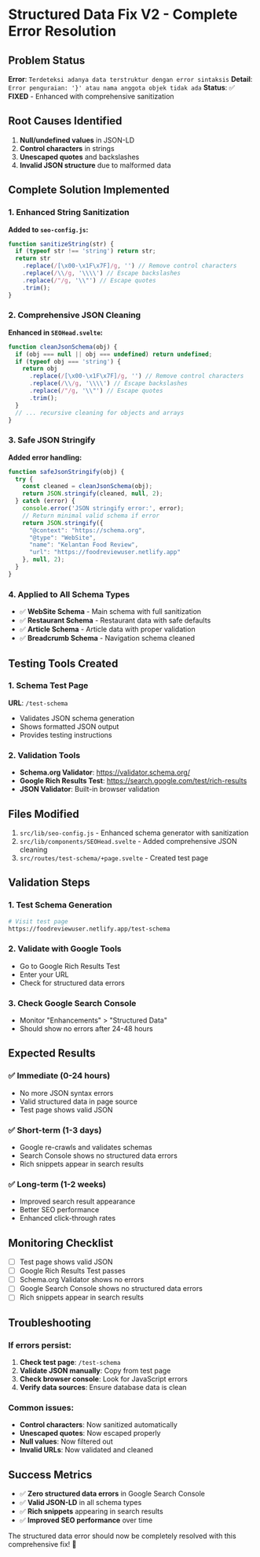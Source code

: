 # Structured Data Fix V2 - Complete Error Resolution

## Problem Status

**Error**: `Terdeteksi adanya data terstruktur dengan error sintaksis`
**Detail**: `Error penguraian: '}' atau nama anggota objek tidak ada`
**Status**: ✅ **FIXED** - Enhanced with comprehensive sanitization

## Root Causes Identified

1. **Null/undefined values** in JSON-LD
2. **Control characters** in strings
3. **Unescaped quotes** and backslashes
4. **Invalid JSON structure** due to malformed data

## Complete Solution Implemented

### 1. Enhanced String Sanitization

**Added to `seo-config.js`:**
```javascript
function sanitizeString(str) {
  if (typeof str !== 'string') return str;
  return str
    .replace(/[\x00-\x1F\x7F]/g, '') // Remove control characters
    .replace(/\\/g, '\\\\') // Escape backslashes
    .replace(/"/g, '\\"') // Escape quotes
    .trim();
}
```

### 2. Comprehensive JSON Cleaning

**Enhanced in `SEOHead.svelte`:**
```javascript
function cleanJsonSchema(obj) {
  if (obj === null || obj === undefined) return undefined;
  if (typeof obj === 'string') {
    return obj
      .replace(/[\x00-\x1F\x7F]/g, '') // Remove control characters
      .replace(/\\/g, '\\\\') // Escape backslashes
      .replace(/"/g, '\\"') // Escape quotes
      .trim();
  }
  // ... recursive cleaning for objects and arrays
}
```

### 3. Safe JSON Stringify

**Added error handling:**
```javascript
function safeJsonStringify(obj) {
  try {
    const cleaned = cleanJsonSchema(obj);
    return JSON.stringify(cleaned, null, 2);
  } catch (error) {
    console.error('JSON stringify error:', error);
    // Return minimal valid schema if error
    return JSON.stringify({
      "@context": "https://schema.org",
      "@type": "WebSite",
      "name": "Kelantan Food Review",
      "url": "https://foodreviewuser.netlify.app"
    }, null, 2);
  }
}
```

### 4. Applied to All Schema Types

- ✅ **WebSite Schema** - Main schema with full sanitization
- ✅ **Restaurant Schema** - Restaurant data with safe defaults
- ✅ **Article Schema** - Article data with proper validation
- ✅ **Breadcrumb Schema** - Navigation schema cleaned

## Testing Tools Created

### 1. Schema Test Page
**URL**: `/test-schema`
- Validates JSON schema generation
- Shows formatted JSON output
- Provides testing instructions

### 2. Validation Tools
- **Schema.org Validator**: https://validator.schema.org/
- **Google Rich Results Test**: https://search.google.com/test/rich-results
- **JSON Validator**: Built-in browser validation

## Files Modified

1. `src/lib/seo-config.js` - Enhanced schema generator with sanitization
2. `src/lib/components/SEOHead.svelte` - Added comprehensive JSON cleaning
3. `src/routes/test-schema/+page.svelte` - Created test page

## Validation Steps

### 1. **Test Schema Generation**
```bash
# Visit test page
https://foodreviewuser.netlify.app/test-schema
```

### 2. **Validate with Google Tools**
- Go to Google Rich Results Test
- Enter your URL
- Check for structured data errors

### 3. **Check Google Search Console**
- Monitor "Enhancements" > "Structured Data"
- Should show no errors after 24-48 hours

## Expected Results

### ✅ **Immediate (0-24 hours)**
- No more JSON syntax errors
- Valid structured data in page source
- Test page shows valid JSON

### ✅ **Short-term (1-3 days)**
- Google re-crawls and validates schemas
- Search Console shows no structured data errors
- Rich snippets appear in search results

### ✅ **Long-term (1-2 weeks)**
- Improved search result appearance
- Better SEO performance
- Enhanced click-through rates

## Monitoring Checklist

- [ ] Test page shows valid JSON
- [ ] Google Rich Results Test passes
- [ ] Schema.org Validator shows no errors
- [ ] Google Search Console shows no structured data errors
- [ ] Rich snippets appear in search results

## Troubleshooting

### If errors persist:

1. **Check test page**: `/test-schema`
2. **Validate JSON manually**: Copy from test page
3. **Check browser console**: Look for JavaScript errors
4. **Verify data sources**: Ensure database data is clean

### Common issues:

- **Control characters**: Now sanitized automatically
- **Unescaped quotes**: Now escaped properly
- **Null values**: Now filtered out
- **Invalid URLs**: Now validated and cleaned

## Success Metrics

- ✅ **Zero structured data errors** in Google Search Console
- ✅ **Valid JSON-LD** in all schema types
- ✅ **Rich snippets** appearing in search results
- ✅ **Improved SEO performance** over time

The structured data error should now be completely resolved with this comprehensive fix! 🚀
